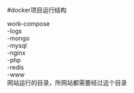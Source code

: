 #docker项目运行结构

work-compose<br>
		-logs           
		-mongo<br>
		-mysql<br>
		-nginx<br>
		-php<br>
		-redis<br>
		-www<br>	网站运行的目录，所网站都需要经过这个目录
		<br>
		


